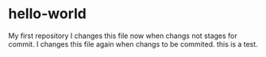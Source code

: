 # hello-world
My first repository
I changes this file now when changs not stages for commit.
I changes this file again when changs to be commited.
this is a test.
